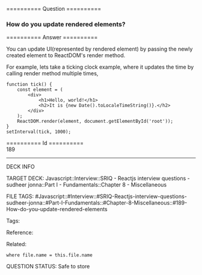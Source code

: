 ========== Question ==========  

### How do you update rendered elements?  

========== Answer ==========  

You can update UI(represented by rendered element) by passing the newly created element to ReactDOM's render method.

For example, lets take a ticking clock example, where it updates the time by calling render method multiple times,

<!-- codeblock-start -->
<pre><code class="hljs language-javascript"><span class="hljs-keyword">function</span> <span class="hljs-title function_">tick</span>(<span class="hljs-params"></span>) {
    <span class="hljs-keyword">const</span> element = (
        <span class="xml"><span class="hljs-tag">&#x3C;<span class="hljs-name">div</span>></span>
            <span class="hljs-tag">&#x3C;<span class="hljs-name">h1</span>></span>Hello, world!<span class="hljs-tag">&#x3C;/<span class="hljs-name">h1</span>></span>
            <span class="hljs-tag">&#x3C;<span class="hljs-name">h2</span>></span>It is {new Date().toLocaleTimeString()}.<span class="hljs-tag">&#x3C;/<span class="hljs-name">h2</span>></span>
        <span class="hljs-tag">&#x3C;/<span class="hljs-name">div</span>></span></span>
    );
    <span class="hljs-title class_">ReactDOM</span>.<span class="hljs-title function_">render</span>(element, <span class="hljs-variable language_">document</span>.<span class="hljs-title function_">getElementById</span>(<span class="hljs-string">'root'</span>));
}
<span class="hljs-built_in">setInterval</span>(tick, <span class="hljs-number">1000</span>);
</code></pre>
<!-- codeblock-end -->

========== Id ==========  
189

---

DECK INFO

TARGET DECK: Javascript::Interview::SRIQ - Reactjs interview questions - sudheer jonna::Part I - Fundamentals::Chapter 8 - Miscellaneous

FILE TAGS: #Javascript::#Interview::#SRIQ-Reactjs-interview-questions-sudheer-jonna::#Part-I-Fundamentals::#Chapter-8-Miscellaneous::#189-How-do-you-update-rendered-elements

Tags:

Reference:

Related:

```dataview
where file.name = this.file.name
```
QUESTION STATUS: Safe to store
